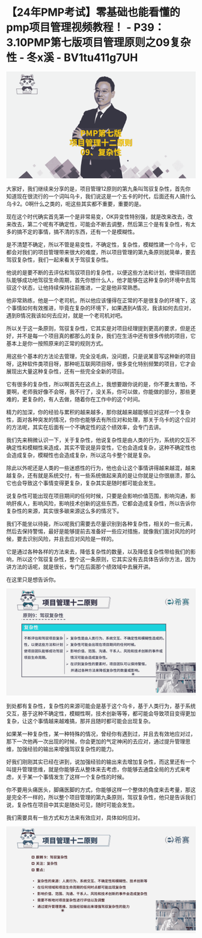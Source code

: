 # 【24年PMP考试】零基础也能看懂的pmp项目管理视频教程！ - P39：3.10PMP第七版项目管理原则之09复杂性 - 冬x溪 - BV1tu411g7UH

![](img/b26d9d05c1dbe58528efa773ca250ceb_0.png)

大家好，我们继续来分享的是，项目管理12原则的第九条叫驾驭复杂性，首先你知道现在很流行的一个词叫乌卡，我们说这是一个五卡的时代，后面还有人搞什么乌卡2。0啊什么之类的，呃这些其实都不重要，重要的是。

现在这个时代确实首先第一个是非常易变，OK异变性特别强，就是改来改去，改来改去，第二个呢有不确定性，可能会不断去调整，然后第三个是有复杂性，有太多的搞不定的事情，搞不清的东西，还有一个是模糊性。

是不清楚不确定，所以不管是易变性，不确定性，复杂性，模糊性建一个乌卡，它都会对我们的项目管理带来很大的难度，所以项目管理的第九条原则就简单，要去驾驭复杂性，我们一起来看关于驾驭复杂性。

他说的是要不断的去评估和驾驭项目的复杂性，以便这些方法和计划，使得项目团队能够成功地驾驭生命周期，首先你想什么人，他才能够在这种复杂的环境中去驾驭这个状态，让他持续保持往前推进，一定是他非常熟悉。

他非常熟练，他是一个老司机，所以他应该懂得在正常的不是很复杂的环境下，这个事情如何有效推进，毕竟在复杂的环境下，如果遇到A情况，我该如何去应对，遇到B情况我该如何去应对，就是一个老司机对吧。

所以关于这一条原则，驾驭复杂性，它其实是对项目经理提到更高的要求，但是还好，并不是每一个项目真的都那么的复杂，我们在生活中还有很多传统的项目，它基本上是你一按照原来的正常的规则方式。

用这些个基本的方法论去管理，完全没毛病，没问题，只是说某音写这种新的项目呀，这种软件类项目呀，那种呃互联网项目呀，很多变化特别频繁的项目，它才会展现出大量这种复杂性，还有一些完全全新的项目。

它有很多的复杂性，所以啊首先在这点上，我想要跟你说的是，你不要太害怕，不要啊，老师我好像不会呀，我不行了，没关系，你可以做，你能做的部分，那些更难的，更复杂的，有人去做，随着你在工作中的这个时间。

精力的加深，你的经验与累积的越来越多，那你就越来越能够应对这样一个复杂性，面对各种突发的情况，你你也能够去有所应对和处理，那关于乌卡的这个应对的方法呢，其实在后面有一个不确定性的这个绩效率，会专门去讲。

我们先来稍微认识一下，关于复杂性，他说复杂性是由人类的行为，系统的交互不确定性和模糊性来造成，其实不管说是异变性，它也会造成复杂，这种不确定性也会造成复杂，模糊性也会造成复杂，所以这乌卡整个就是复杂。

除此以外呢还是人类的一些迷惑性的行为，他也会让这个事情讲得越来越混，越来越复杂，还有就是系统交付，有一些系统做起来真的是让你就是让你很崩溃，那么它也会导致这个事情变得更复杂，复杂其实是随时都可能会发生。

说复杂性可能出现在项目期间的任何时候，只要是会影响价值范围，影响沟通，影响肝疾人，影响风险，影响技术创新的这些东西，它都会造成复杂性，所以告诉你复杂性的来源，其实很多碳来源这么多的情况下。

我们不能坐以待毙，所以呢我们需要去尽量识别到各种复杂性，相关的一些元素，然后去保持警惕，最好是能够提前去准备好一些应对措施，就像我们面对风险的时候，要去识别风险，并且去应对风险是一样的。

它是通过各种各样的方法来去，降低复杂性的数量，以及降低复杂性带给我们的影响，所以这个驾驭复杂性，整个这一条原则，它其实没有去具体告诉你方法，因为讲方法的话呢，就是很长，专门在后面那个绩效域中去展开讲。

在这里只是想告诉你。

![](img/b26d9d05c1dbe58528efa773ca250ceb_2.png)

到处都有复杂性，复杂性的来源可能会是基于这个乌卡，基于人类行为，基于系统交互，基于这种不确定性，模糊性啊，技术创新等等，都可能会导致项目变得更加复杂，让这个事情越来越难搞，那并且随时都可能会出现复杂。

如果某一种复杂性，某一种特殊的情况，曾经你有遇到过，并且去有效地应对过，那下一次他再一次出现的时候，你会更加的气定神闲的去应对，通过提升管理思维，加强经验的输出来增强驾驭复杂性的能力。

好我们刚刚其实已经在讲到，说加强经验的输出来去增加复杂性，而这里还有一个叫提升管理思维，就是你能够去从整体来去考虑，你能够去通盘全局的方式来考虑，关于某一个事情发生了这样一个复杂性的时候。

你不要用头痛医头，脚痛医脚的方式，你能够这样一个整体的角度来去考量，那这是完全不一样的，所以整个项目管理的第九条原则，驾驭复杂性，他只是告诉我们说，复杂性在项目中其实是随处可见，随时可能会发生。

我们需要具有一些方式和方法来有效应对，具体如何应对。

![](img/b26d9d05c1dbe58528efa773ca250ceb_4.png)